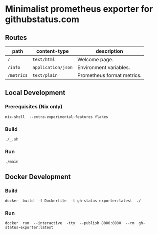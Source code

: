 # Minimalist prometheus exporter for githubstatus.com
## Routes  
| path       | content-type       | description                |
|------------|--------------------|----------------------------|
| `/`        | `text/html`        | Welcome page.              |
| `/info`    | `application/json` | Environment variables.     |
| `/metrics` | `text/plain`       | Prometheus format metrics. |

## Local Development  
### Prerequisites (Nix only)  
`nix-shell  --extra-experimental-features flakes`  
### Build  
`./_.sh`  
### Run  
`./main`  

## Docker Development
### Build  
`docker  build  -f Dockerfile  -t gh-status-exporter:latest  ./`
### Run  
`docker  run  --interactive  -tty  --publish 8080:8080  --rm  gh-status-exporter:latest`  

